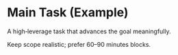# Main Task (Example)
A high‑leverage task that advances the goal meaningfully.

Keep scope realistic; prefer 60–90 minutes blocks.
